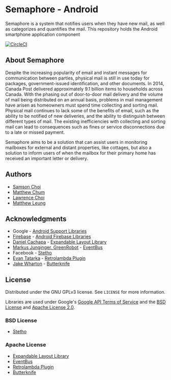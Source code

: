# Semaphore - Android

Semaphore is a system that notifies users when they have new mail, as well as categorizes and quantifies the mail.  This repository holds the Android smartphone application component

[![CircleCI](https://circleci.com/gh/shlchoi/semaphore-android.svg?style=svg&circle-token=cbed7a3c4f3cdd5a531b9cfe97c04a9fe6c26f24)](https://circleci.com/gh/shlchoi/semaphore-android)


## About Semaphore

Despite the increasing popularity of email and instant messages for communication between parties, physical mail is still in use today for packages, government-issued identification, and other documents. In 2014, Canada Post delivered approximately 9.1 billion items to households across Canada. With the phasing out of door-to-door mail delivery and the volume of mail being distributed on an annual basis, problems in mail management have arisen as homeowners must spend time collecting and sorting mail. Physical mail continues to lack some of the benefits of email, such as the ability to be notified of new deliveries, and the ability to distinguish between different types of mail. The existing inefficiencies with collecting and sorting mail can lead to consequences such as fines or service disconnections due to a late or missed payment.

Semaphore aims to be a solution that can assist users in monitoring mailboxes for external and distant properties, like cottages, but also a solution to inform users of when the mailbox for their primary home has received an important letter or delivery.


## Authors

* [Samson Choi](https://github.com/shlchoi)
* [Matthew Chum](https://github.com/mattcwc)
* [Lawrence Choi](https://github.com/l2choi)
* [Matthew Leung](https://github.com/mshleung)


## Acknowledgments
* Google - [Android Support Libraries](https://developer.android.com/topic/libraries/support-library/index.html)
* [Firebase](https://firebase.google.com) - [Android Firebase Libraries](https://firebase.google.com/docs/android/)
* [Daniel Cachapa](https://github.com/cachapa) - [Expandable Layout Library](https://github.com/cachapa/ExpandableLayout)
* [Markus Junginger, GreenRobot](http://greenrobot.org/) - [EventBus](http://greenrobot.org/eventbus/)
* Facebook - [Stetho](http://facebook.github.io/stetho/)
* [Evan Tatarka](https://github.com/evant) - [Retrolambda Plugin](https://github.com/evant/gradle-retrolambda)
* [Jake Wharton](https://github.com/JakeWharton) - [Butterknife](http://jakewharton.github.io/butterknife/)


## License

Distributed under the GNU GPLv3 license. See ``LICENSE`` for more information.

Libraries are used under Google's [Google API Terms of Service](https://developers.google.com/terms/) and the [BSD License]() and [Apache License 2.0](http://www.apache.org/licenses/LICENSE-2.0.html).

### BSD License
* [Stetho](http://facebook.github.io/stetho/)

### Apache License
* [Expandable Layout Library](https://github.com/cachapa/ExpandableLayout)
* [EventBus](http://greenrobot.org/eventbus/)
* [Retrolambda Plugin](https://github.com/evant/gradle-retrolambda)
* [Butterknife](http://jakewharton.github.io/butterknife/)
